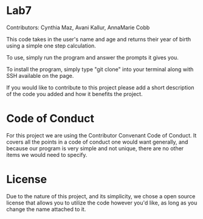 # Lab7
Contributors: Cynthia Maz, Avani Kallur, AnnaMarie Cobb

This code takes in the user's name and age and returns their year of birth using a simple one step calculation. 

To use, simply run the program and answer the prompts it gives you.

To install the program, simply type "git clone" into your terminal along with SSH available on the page. 

If you would like to contribute to this project please add a short description of the code you added and how it benefits the project. 

# Code of Conduct
For this project we are using the Contributor Convenant Code of Conduct. It covers all the points in a code of conduct one would want generally, and because our program is very simple and not unique, there are no other items we would need to specify.

# License
Due to the nature of this project, and its simplicity, we chose a open source license that allows you to utilize the code however you'd like, as long as you change the name attached to it.